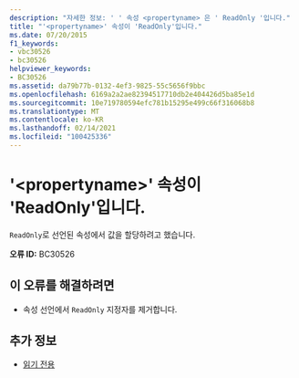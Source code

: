 ```yaml
---
description: "자세한 정보: ' ' 속성 <propertyname> 은 ' ReadOnly '입니다."
title: "'<propertyname>' 속성이 'ReadOnly'입니다."
ms.date: 07/20/2015
f1_keywords:
- vbc30526
- bc30526
helpviewer_keywords:
- BC30526
ms.assetid: da79b77b-0132-4ef3-9825-55c5656f9bbc
ms.openlocfilehash: 6169a2a2ae82394517710db2e404426d5ba85e1d
ms.sourcegitcommit: 10e719780594efc781b15295e499c66f316068b8
ms.translationtype: MT
ms.contentlocale: ko-KR
ms.lasthandoff: 02/14/2021
ms.locfileid: "100425336"
---
```

# <a name="property-propertyname-is-readonly"></a>'\<propertyname>' 속성이 'ReadOnly'입니다.

`ReadOnly`로 선언된 속성에서 값을 할당하려고 했습니다.  
  
 **오류 ID:** BC30526  
  
## <a name="to-correct-this-error"></a>이 오류를 해결하려면  
  
- 속성 선언에서 `ReadOnly` 지정자를 제거합니다.  
  
## <a name="see-also"></a>추가 정보

- [읽기 전용](../language-reference/modifiers/readonly.md)
